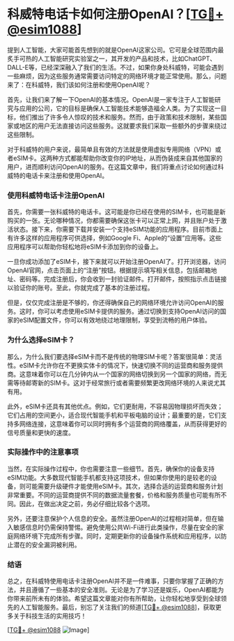 # 科威特电话卡如何注册OpenAI？[[TG💪+ @esim1088](https://t.me/s/esim1088)]

提到人工智能，大家可能首先想到的就是OpenAI这家公司。它可是全球范围内最炙手可热的人工智能研究实验室之一，其开发的产品和技术，比如ChatGPT、DALL-E等，已经深深融入了我们的生活。不过，如果你身处科威特，可能会遇到一些麻烦，因为这些服务通常需要访问特定的网络环境才能正常使用。那么，问题来了：在科威特，我们该如何注册和使用OpenAI呢？

首先，让我们来了解一下OpenAI的基本情况。OpenAI是一家专注于人工智能研究与应用的公司，它的目标是确保人工智能技术能够造福全人类。为了实现这一目标，他们推出了许多令人惊叹的技术和服务。然而，由于政策和技术限制，某些国家或地区的用户无法直接访问这些服务。这就要求我们采取一些额外的步骤来绕过这些限制。

对于科威特的用户来说，最简单且有效的方法就是使用虚拟专用网络（VPN）或者eSIM卡。这两种方式都能帮助你改变你的IP地址，从而伪装成来自其他国家的用户，进而顺利访问OpenAI的服务。在这篇文章中，我们将重点讨论如何通过科威特的电话卡来注册和使用OpenAI。

### 使用科威特电话卡注册OpenAI

首先，你需要一张科威特的电话卡。这可能是你已经在使用的SIM卡，也可能是新购买的一张。无论哪种情况，你都需要确保这张卡可以正常上网，并且账户处于激活状态。接下来，你需要下载并安装一个支持eSIM功能的应用程序。目前市面上有许多这样的应用程序可供选择，例如Google Fi、Apple的“设置”应用等。这些应用程序可以帮助你轻松地将eSIM卡添加到你的设备上。

一旦你成功添加了eSIM卡，接下来就可以开始注册OpenAI了。打开浏览器，访问OpenAI官网，点击页面上的“注册”按钮。根据提示填写相关信息，包括邮箱地址、密码等。完成注册后，你会收到一封验证邮件。打开邮件，按照指示点击链接以验证你的账号。至此，你就完成了基本的注册过程。

但是，仅仅完成注册是不够的，你还得确保自己的网络环境允许访问OpenAI的服务。这时，你可以考虑使用eSIM卡提供的服务。通过切换到支持OpenAI访问的国家的eSIM配置文件，你可以有效地绕过地理限制，享受到流畅的用户体验。

### 为什么选择eSIM卡？

那么，为什么我们要选择eSIM卡而不是传统的物理SIM卡呢？答案很简单：灵活性。eSIM卡允许你在不更换实体卡的情况下，快速切换不同的运营商和服务提供商。这意味着你可以在几分钟内从一个国家的网络切换到另一个国家的网络，而无需等待邮寄新的SIM卡。这对于经常旅行或者需要频繁更改网络环境的人来说尤其有用。

此外，eSIM卡还具有其他优点。例如，它们更耐用，不容易因物理损坏而失效；它们占用的空间更小，适合现代智能手机和平板电脑的设计；最重要的是，它们支持多网络连接，这意味着你可以同时拥有多个运营商的网络覆盖，从而获得更好的信号质量和更快的速度。

### 实际操作中的注意事项

当然，在实际操作过程中，你也需要注意一些细节。首先，确保你的设备支持eSIM功能。大多数现代智能手机都支持这项技术，但如果你使用的是较老的设备，则可能需要升级硬件才能使用eSIM卡。其次，选择合适的运营商和服务计划非常重要。不同的运营商提供不同的数据流量套餐，价格和服务质量也可能有所不同。因此，在做出决定之前，务必仔细比较各个选项。

另外，还要注意保护个人信息的安全。虽然注册OpenAI的过程相对简单，但在输入敏感信息时仍需保持警惕。避免使用公共Wi-Fi进行此类操作，尽量在安全的家庭网络环境下完成所有步骤。同时，定期更新你的设备操作系统和应用程序，以防止潜在的安全漏洞被利用。

### 结语

总之，在科威特使用电话卡注册OpenAI并不是一件难事，只要你掌握了正确的方法，并且遵循了一些基本的安全准则。无论是为了学习还是娱乐，OpenAI都能为你带来前所未有的体验。希望这篇文章能对你有所帮助，让你轻松地享受到全球领先的人工智能服务。最后，别忘了关注我们的频道[[TG💪+ @esim1088](https://t.me/s/esim1088)]，获取更多关于科技生活的实用技巧！

[[TG💪+ @esim1088](https://t.me/s/esim1088) ![Image](https://i.postimg.cc/4NQfJmqS/Snipaste-2025-05-13-00-14-12.png)]